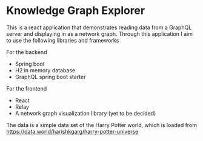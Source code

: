 # Knowledge Graph Explorer
This is a react application that demonstrates reading data from a GraphQL server and displaying in as a network graph.
Through this application I aim to use the following libraries and frameworks

For the backend
* Spring boot
* H2 in memory database
* GraphQL spring boot starter

For the frontend
* React
* Relay
* A network graph visualization library (yet to be decided)

The data is a simple data set of the Harry Potter world, which is loaded from https://data.world/harishkgarg/harry-potter-universe
